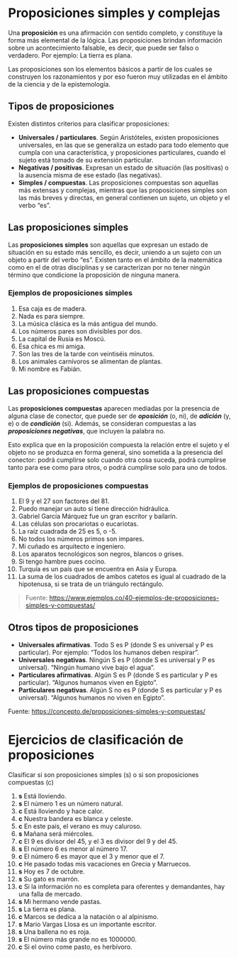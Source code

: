 # Proposiciones simples y complejas

Una **proposición** es una afirmación con sentido completo, y constituye la forma más elemental de la lógica. Las proposiciones brindan información sobre un acontecimiento falsable, es decir, que puede ser falso o verdadero. Por ejemplo: La tierra es plana.

Las proposiciones son los elementos básicos a partir de los cuales se construyen los razonamientos y por eso fueron muy utilizadas en el ámbito de la ciencia y de la epistemología.

## Tipos de proposiciones
Existen distintos criterios para clasificar proposiciones:

* **Universales / particulares**. Según Aristóteles, existen proposiciones universales, en las que se generaliza un estado para todo elemento que cumpla con una característica, y proposiciones particulares, cuando el sujeto está tomado de su extensión particular.
* **Negativas / positivas**. Expresan un estado de situación (las positivas) o la ausencia misma de ese estado (las negativas).
* **Simples / compuestas**. Las proposiciones compuestas son aquellas más extensas y complejas, mientras que las proposiciones simples son las más breves y directas, en general contienen un sujeto, un objeto y el verbo “es”.

## Las proposiciones simples

Las **proposiciones simples** son aquellas que expresan un estado de situación en su estado más sencillo, es decir, uniendo a un sujeto con un objeto a partir del verbo “es”. Existen tanto en el ámbito de la matemática como en el de otras disciplinas y se caracterizan por no tener ningún término que condicione la proposición de ninguna manera.

### Ejemplos de proposiciones simples

1. Esa caja es de madera.
1. Nada es para siempre.
1. La música clásica es la más antigua del mundo.
1. Los números pares son divisibles por dos.
1. La capital de Rusia es Moscú.
1. Esa chica es mi amiga.
1. Son las tres de la tarde con veintiséis minutos.
1. Los animales carnívoros se alimentan de plantas.
1. Mi nombre es Fabián.

## Las proposiciones compuestas

Las **proposiciones compuestas** aparecen mediadas por la presencia de alguna clase de conector, que puede ser de **_oposición_** (o, ni), de **_adición_** (y, e) o de **_condición_** (si). Además, se consideran compuestas a las **_proposiciones negativas_**, que incluyen la palabra no.

Esto explica que en la proposición compuesta la relación entre el sujeto y el objeto no se produzca en forma general, sino sometida a la presencia del conector: podrá cumplirse solo cuando otra cosa suceda, podrá cumplirse tanto para ese como para otros, o podrá cumplirse solo para uno de todos.

### Ejemplos de proposiciones compuestas

1. El 9 y el 27 son factores del 81.
1. Puedo manejar un auto si tiene dirección hidráulica.
1. Gabriel García Márquez fue un gran escritor y bailarín.
1. Las células son procariotas o eucariotas.
1. La raíz cuadrada de 25 es 5, o -5.
1. No todos los números primos son impares.
1. Mi cuñado es arquitecto e ingeniero.
1. Los aparatos tecnológicos son negros, blancos o grises.
1. Si tengo hambre pues cocino.
1. Turquía es un país que se encuentra en Asia y Europa.
1. La suma de los cuadrados de ambos catetos es igual al cuadrado de la hipotenusa, si se trata de un triángulo rectángulo.

> Fuente: https://www.ejemplos.co/40-ejemplos-de-proposiciones-simples-y-compuestas/
## Otros tipos de proposiciones

* **Universales afirmativas**. Todo S es P (donde S es universal y P es particular). Por ejemplo: “Todos los humanos deben respirar”.
* **Universales negativas**. Ningún S es P (donde S es universal y P es universal). “Ningún humano vive bajo el agua”.
* **Particulares afirmativas**. Algún S es P (donde S es particular y P es particular). “Algunos humanos viven en Egipto”.
* **Particulares negativas**. Algún S no es P (donde S es particular y P es universal). “Algunos humanos no viven en Egipto”.

Fuente: https://concepto.de/proposiciones-simples-y-compuestas/

# Ejercicios de clasificación de proposiciones

Clasificar si son proposiciones simples (s) o si son proposiciones compuestas (c)

1. __s__ Está lloviendo.
1. __s__ El número 1 es un número natural.
1. __c__ Está lloviendo y hace calor.
1. __c__ Nuestra bandera es blanca y celeste.
1. __c__ En este país, el verano es muy caluroso.
1. __s__ Mañana será miércoles.
1. __c__ El 9 es divisor del 45, y el 3 es divisor del 9 y del 45.
1. __s__ El número 6 es menor al número 17.
1. __c__ El número 6 es mayor que el 3 y menor que el 7.
1. __c__ He pasado todas mis vacaciones en Grecia y Marruecos.
1. __s__ Hoy es 7 de octubre.
1. __s__ Su gato es marrón.
1. __c__ Si la información no es completa para oferentes y demandantes, hay una falla de mercado.
1. __s__ Mi hermano vende pastas.
1. __s__ La tierra es plana.
1. __c__ Marcos se dedica a la natación o al alpinismo.
1. __s__ Mario Vargas Llosa es un importante escritor.
1. __s__ Una ballena no es roja.
1. __s__ El número más grande no es 1000000.
1. __c__ Si el ovino come pasto, es herbívoro.